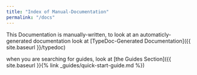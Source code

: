 ```yaml
---
title: "Index of Manual-Documentation"
permalink: "/docs"
---
```


This Documentation is manually-written, to look at an automaticly-generated documentation look at [TypeDoc-Generated Documentation]({{ site.baseurl }}/typedoc)

when you are searching for guides, look at [the Guides Section]({{ site.baseurl }}{% link _guides/quick-start-guide.md %})
